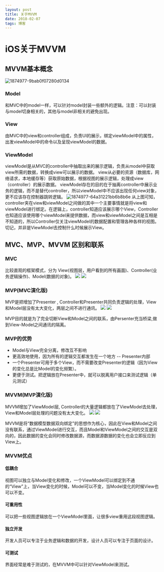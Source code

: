```yaml
---
layout: post
title: 关于MVVM
date: 2018-02-07 
tags: 博客   
---
```


# iOS关于MVVM
## MVVM基本概念
![1874977-9bab0f07280d0134](media/15175494259108/1874977-9bab0f07280d0134.png)
### Model
和MVC中的model一样，可以针对model封装一些额外的逻辑。注意：可以封装与model切身相关的，其他与model非相关的避免出现。

### View
由MVC中的view和controller组成，负责UI的展示，绑定viewModel中的属性，出发viewModel中的命令以及呈现viewModel的数据。

### ViewModel
viewModel是从MVC的controller中抽取出来的展示逻辑，负责从model中获取view所需的数据，转换成view可以展示的数据。
view从必要的资源（数据库，网络请求，本地缓存等）获取原始数据，根据视图的展示逻辑，处理成view（controller）的展示数据。
viewModel存在的目的在于抽离controller中展示业务的逻辑，而不是替代controller，所以viewModel中不应该出现任何view对象，更不应该存在控制器跳转逻辑。
![1874977-64a31221bb6b8b6e](media/15175494259108/1874977-64a31221bb6b8b6e.gif)
从上图可知，controller夹在view和viewModel之间做的其中一个主要事情就是将view和viewModel进行绑定。在逻辑上，controller知道应该展示哪个View，Controller也知道应该使用哪个viewModel来提供数据，而view和viewModel之间是互相是不知道的，所以Controller仅关注viewModel的数据配置和管理各种各样的视图。切记，并非是ViewModel去控制什么时候展示View。

## MVC、MVP、MVVM 区别和联系
### MVC
比较直观的框架模式，分为 View(视图层，用户看到的所有画面)、Controller(业务逻辑操作)、Model(数据的对象)。
![](media/15175494259108/15177947594740.jpg)
![](media/15175494259108/15177947661566.jpg)

### MVP(MVC演化版)
MVP是把增加了Presenter , Controller和Presenter共同负责逻辑的处理，View和Model层没有太大变化，两层之间不进行通讯。
![](media/15175494259108/15177948472418.jpg)
![](media/15175494259108/15177948528113.jpg)

MVP目的就是为了完全切断View和Model之间的联系，由Persenter充当桥梁,做到View-Model之间通讯的隔离。

### MVP的优势
* Model与View完全分离，修改互不影响
* 更高效地使用，因为所有的逻辑交互都发生在一个地方 -- Presenter内部
* 一个Presenter可用于多个View，而不需要改变Presenter的逻辑（因为View的变化总是比Model的变化频繁）。
* 更便于测试。把逻辑放在Presenter中，就可以脱离用户接口来测试逻辑（单元测试）

### MVVM(MVP演化版)
MVVM增加了ViewModel层, Controller的大量逻辑都放在了ViewModel去处理，View和Model层处理的问题没有太大变化。
![](media/15175494259108/15177948759210.jpg)
![](media/15175494259108/15177948824971.jpg)

MVVM是将“数据模型数据双向绑定”的思想作为核心，因此在View和Model之间没有联系，通过ViewModel进行交互，而且Model和ViewModel之间的交互是双向的，因此数据的变化会同时修改数据源，而数据源数据的变化也会立即反应到View上。



### MVVM优点
#### 低耦合
视图可以独立与Model变化和修改，一个ViewModel可以绑定到不通的“View”上，当View变化的时候，Model可以不变，当Model变化的时候View也可以不变。

#### 可重用性
可以把一些视图逻辑放在一个ViewModel里面，让很多view重用这段视图逻辑。

#### 独立开发
开发人员可以专注于业务逻辑和数据的开发，设计人员可以专注于页面的设计。

#### 可测试
界面经常是难于测试的，在MVVM中可以针对ViewModel来测试。


